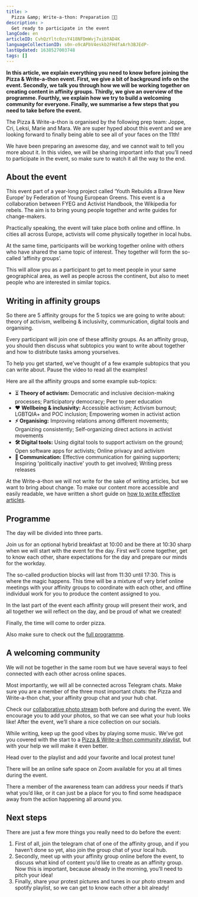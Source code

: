 ```yaml
---
title: >
  Pizza &amp; Write-a-thon: Preparation 🍕📝
description: >
  Get ready to participate in the event
langCode: en
articleID: CvhQzYltc0zsY418NFDmWvj7xibYAD4K
languageCollectionID: s0n-o9cAPbV4eskb2FHdfaArh3BJEdP-
lastUpdated: 1638527003748
tags: []
---
```


**In this article, we explain everything you need to know before joining the Pizza & Write-a-thon event. First, we give a bit of background info on the event. Secondly, we talk you through how we will be working together on creating content in affinity groups. Thirdly, we give an overview of the programme. Fourthly, we explain how we try to build a welcoming community for everyone. Finally, we summarise a few steps that you need to take before the event.**

<div></div>

The Pizza & Write-a-thon is organised by the following prep team: Joppe, Cri, Leksi, Marie and Mara. We are super hyped about this event and we are looking forward to finally being able to see all of your faces on the 11th!

We have been preparing an awesome day, and we cannot wait to tell you more about it. In this video, we will be sharing important info that you’ll need to participate in the event, so make sure to watch it all the way to the end.

## About the event

This event part of a year-long project called ‘Youth Rebuilds a Brave New Europe’ by Federation of Young European Greens. This event is a collaboration between FYEG and Activist Handbook, the Wikipedia for rebels. The aim is to bring young people together and write guides for change-makers.

Practically speaking, the event will take place both online and offline. In cities all across Europe, activists will come physically together in local hubs.

At the same time, participants will be working together online with others who have shared the same topic of interest. They together will form the so-called ‘affinity groups’.

This will allow you as a participant to get to meet people in your same geographical area, as well as people across the continent, but also to meet people who are interested in similar topics.

## **Writing in affinity groups**

So there are 5 affinity groups for the 5 topics we are going to write about: theory of activism, wellbeing & inclusivity, communication, digital tools and organising.

Every participant will join one of these affinity groups. As an affinity group, you should then discuss what subtopics you want to write about together and how to distribute tasks among yourselves.

To help you get started, we’ve thought of a few example subtopics that you can write about. Pause the video to read all the examples!

Here are all the affinity groups and some example sub-topics:

-   ⏳ **Theory of activism:** Democratic and inclusive decision-making processes; Participatory democracy; Peer to peer education
-   **❤️ Wellbeing & inclusivity:** Accessible activism; Activism burnout; LGBTQIA+ and POC inclusion; Empowering women in activist action
-   **⚡️ Organising:** Improving relations among different movements; Organizing consistently; Self-organizing direct actions in activist movements
-   **🛠 Digital tools:** Using digital tools to support activism on the ground; Open software apps for activists; Online privacy and activism
-   **💬 Communication:** Effective communication for gaining supporters; Inspiring 'politically inactive' youth to get involved; Writing press releases

At the Write-a-thon we will not write for the sake of writing articles, but we want to bring about change. To make our content more accessible and easily readable, we have written a short guide on [how to write effective articles](/writeathon/writing-guide).

## Programme

The day will be divided into three parts.

Join us for an optional hybrid breakfast at 10:00 and be there at 10:30 sharp when we will start with the event for the day. First we’ll come together, get to know each other, share expectations for the day and prepare our minds for the workday.

The so-called production blocks will last from 11:30 until 17:30. This is where the magic happens. This time will be a mixture of very brief online meetings with your affinity groups to coordinate with each other, and offline individual work for you to produce the content assigned to you.

In the last part of the event each affinity group will present their work, and all together we will reflect on the day, and be proud of what we created!

Finally, the time will come to order pizza.

Also make sure to check out the [full programme](/writeathon/programme).

## A welcoming community

We will not be together in the same room but we have several ways to feel connected with each other across online spaces.

Most importantly, we will all be connected across Telegram chats. Make sure you are a member of the three most important chats: the Pizza and Write-a-thon chat, your affinity group chat and your hub chat.

Check our [collaborative photo stream](https://photos.app.goo.gl/zW48b3PWvu6kkEu6A) both before and during the event. We encourage you to add your photos, so that we can see what your hub looks like! After the event, we’ll share a nice collection on our socials.

While writing, keep up the good vibes by playing some music. We’ve got you covered with the start to a [Pizza & Write-a-thon community playlist](https://open.spotify.com/playlist/1fu9RSZMrw8tHjxeQxCE7Q?si=caccd3dd8ff54a02), but with your help we will make it even better.

Head over to the playlist and add your favorite and local protest tune!

There will be an online safe space on Zoom available for you at all times during the event.

There a member of the awareness team can address your needs if that’s what you’d like, or it can just be a place for you to find some headspace away from the action happening all around you.

## **Next steps**

There are just a few more things you really need to do before the event:

1.  First of all, join the telegram chat of one of the affinity group, and if you haven’t done so yet, also join the group chat of your local hub.
2.  Secondly, meet up with your affinity group online before the event, to discuss what kind of content you’d like to create as an affinity group. Now this is important, because already in the morning, you’ll need to pitch your idea!
3.  Finally, share your protest pictures and tunes in our photo stream and spotify playlist, so we can get to know each other a bit already!